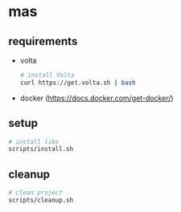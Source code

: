 # mas

## requirements

- volta
    ```bash
    # install Volta
    curl https://get.volta.sh | bash
    ```

- docker (https://docs.docker.com/get-docker/)

## setup
```bash
# install libs
scripts/install.sh
```

## cleanup
```bash
# clean project
scripts/cleanup.sh
```

